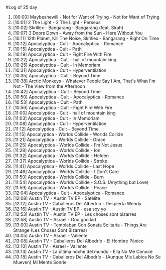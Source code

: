#Log of 25 day

1. [00:00] Maybeshewill - Not for Want of Trying - Not for Want of Trying
1. [10:01] 2 The Light - 2 The Light - Perseus
1. [10:02] Skrillex - Bangarang - Bangarang (feat. Sirah)
1. [10:07] 3 Doors Down - Away from the Sun - Here Without You
1. [10:11] 12th Planet, Kill The Noise, Skrillex - Bangarang - Right On Time
1. [10:12] Apocalyptica - Cult - Apocalyptica - Romance
1. [10:15] Apocalyptica - Cult - Path
1. [10:19] Apocalyptica - Cult - Fight Fire With Fire
1. [10:22] Apocalyptica - Cult - hall of mountain king
1. [10:25] Apocalyptica - Cult - In Memoriam
1. [10:31] Apocalyptica - Cult - Hyperventilation
1. [10:35] Apocalyptica - Cult - Beyond Time
1. [10:38] Arctic Monkeys - Whatever People Say I Am, That's What I'm Not - The View from the Afternoon
1. [10:42] Apocalyptica - Cult - Beyond Time
1. [10:50] Apocalyptica - Cult - Apocalyptica - Romance
1. [10:53] Apocalyptica - Cult - Path
1. [10:56] Apocalyptica - Cult - Fight Fire With Fire
1. [11:00] Apocalyptica - Cult - hall of mountain king
1. [11:03] Apocalyptica - Cult - In Memoriam
1. [11:08] Apocalyptica - Cult - Hyperventilation
1. [11:12] Apocalyptica - Cult - Beyond Time
1. [11:15] Apocalyptica - Worlds Collide - Worlds Collide
1. [11:21] Apocalyptica - Worlds Collide - Grace
1. [11:25] Apocalyptica - Worlds Collide - I'm Not Jesus
1. [11:28] Apocalyptica - Worlds Collide - Ion
1. [11:32] Apocalyptica - Worlds Collide - Helden
1. [11:37] Apocalyptica - Worlds Collide - Stroke
1. [11:41] Apocalyptica - Worlds Collide - Last Hope
1. [11:46] Apocalyptica - Worlds Collide - I Don't Care
1. [11:50] Apocalyptica - Worlds Collide - Burn
1. [11:54] Apocalyptica - Worlds Collide - S.O.S. (Anything but Love)
1. [11:59] Apocalyptica - Worlds Collide - Peace
1. [12:04] Apocalyptica - Cult - Apocalyptica - Romance
1. [12:08] Austin TV - Austin TV EP - Satélite
1. [12:12] Austin TV - Caballeros Del Albedrío - Despierta Wendy
1. [12:16] Austin TV - Austin TV EP - esa soy yo
1. [12:53] Austin TV - Austin TV EP - Les choses sont bizarres
1. [12:58] Austin TV - Asrael - Goo goo kid
1. [13:00] Austin TV - Temblaban Con Sonata Solitaria - Things Are Strange (Les Choses Sont Bizarres)
1. [13:05] Austin TV - Asrael - Valiente
1. [13:08] Austin TV - Caballeros Del Albedrío - El Hombre Pánico
1. [13:10] Austin TV - Asrael - Valiente
1. [13:13] Austin TV - La última noche del mundo - Ella No Me Conoce
1. [13:18] Austin TV - Caballeros Del Albedrío - (Aunque Mis Labios No Se Mueven) Mi Mente Sonríe

